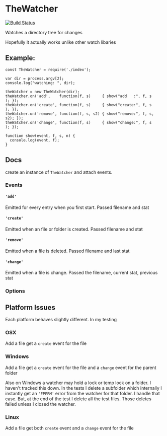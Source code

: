 TheWatcher
==========

[![Build Status](https://travis-ci.org/greggman/thewatcher.svg?branch=master)](https://travis-ci.org/greggman/thewatcher)

Watches a directory tree for changes

Hopefully it actually works unlike other watch libaries

## Example:

```
const TheWatcher = require('./index');

var dir = process.argv[2];
console.log("watching: ", dir);

theWatcher = new TheWatcher(dir);
theWatcher.on('add',    function(f, s)     { show("add   :", f, s    ); });
theWatcher.on('create', function(f, s)     { show("create:", f, s    ); });
theWatcher.on('remove', function(f, s, s2) { show("remove:", f, s, s2); });
theWatcher.on('change', function(f, s)     { show("change:", f, s    ); });

function show(event, f, s, n) {
  console.log(event, f);
}
```

## Docs

create an instance of `TheWatcher` and attach events.

### Events

#### `'add'`

Emitted for every entry when you first start. Passed filename and stat

#### `'create'`

Emitted when an file or folder is created. Passed filename and stat

#### `'remove'`

Emitted when a file is deleted. Passed filename and last stat

#### `'change'`

Emitted when a file is change. Passed the filename, current stat, previous stat

### Options



## Platform Issues

Each platform behaves slightly different. In my testing

### OSX

Add a file get a `create` event for the file

### Windows

Add a file get a `create` event for the file and a `change` event for the parent folder

Also on Windows a watcher may hold a lock or temp lock on a folder.
I haven't tracked this down. In the tests I delete a subfolder
which internally I instantly get an `'EPERM'` error from the watcher
for that folder. I handle that case. But, at the end of the test
I delete all the test files. Those deletes failed unless I closed
the watcher.

### Linux

Add a file get both `create` event and a `change` event for the file


